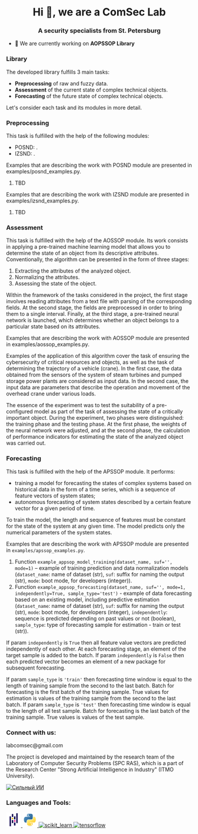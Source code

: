 <h1 align="center">Hi 👋, we are a ComSec Lab</h1>
<h3 align="center">A security specialists from St. Petersburg</h3>

- 🔭 We are currently working on **AOPSSOP Library**

<h3 align="left">Library</h3>
<p align="left">
The developed library fulfills 3 main tasks:

- **Preprocessing** of raw and fuzzy data.
- **Assessment** of the current state of complex technical objects.
- **Forecasting** of the future state of complex technical objects.

Let's consider each task and its modules in more detail.
</p>

<h3 align="left">Preprocessing</h3>
<p align="left">
This task is fulfilled with the help of the following modules:

- POSND: .
- IZSND: .

Examples that are describing the work with POSND module are presented in examples/posnd_examples.py.

1. TBD

Examples that are describing the work with IZSND module are presented in examples/izsnd_examples.py.

1. TBD

</p>

<h3 align="left">Assessment</h3>
<p align="left">
This task is fulfilled with the help of the AOSSOP module. Its work consists in applying a pre-trained machine learning model that allows you to determine the state of an object from its descriptive attributes. Conventionally, the algorithm can be presented in the form of three stages:

1. Extracting the attributes of the analyzed object.
2. Normalizing the attributes.
3. Assessing the state of the object.

Within the framework of the tasks considered in the project, the first stage involves reading attributes from a text file with parsing of the corresponding fields. At the second stage, the fields are preprocessed in order to bring them to a single interval. Finally, at the third stage, a pre-trained neural network is launched, which determines whether an object belongs to a particular state based on its attributes.

Examples that are describing the work with AOSSOP module are presented in examples/aossop_examples.py.

Examples of the application of this algorithm cover the task of ensuring the cybersecurity of critical resources and objects, as well as the task of determining the trajectory of a vehicle (crane). In the first case, the data obtained from the sensors of the system of steam turbines and pumped storage power plants are considered as input data. In the second case, the input data are parameters that describe the operation and movement of the overhead crane under various loads.

The essence of the experiment was to test the suitability of a pre-configured model as part of the task of assessing the state of a critically important object. During the experiment, two phases were distinguished: the training phase and the testing phase. At the first phase, the weights of the neural network were adjusted, and at the second phase, the calculation of performance indicators for estimating the state of the analyzed object was carried out.
</p>

<h3 align="left">Forecasting</h3>
<p align="left">
This task is fulfilled with the help of the APSSOP module. It performs:

- training a model for forecasting the states of complex systems based on historical data in the form of a time series, which is a sequence of feature vectors of system states;
- autonomous forecasting of system states described by a certain feature vector for a given period of time.

To train the model, the length and sequence of features must be constant for the state of the system at any given time. The model predicts only the numerical parameters of the system states.

Examples that are describing the work with APSSOP module are presented in ```examples/apssop_examples.py```.

1. Function ```example_appsop_model_training(dataset_name, suf='', mode=1)``` – example of training prediction and data normalization models (```dataset_name```: name of dataset (str), ```suf```: suffix for naming the output (str), ```mode```: boot mode, for developers (integer)).
2. Function ```example_appsop_forecasting(dataset_name, suf='', mode=1, independently=True, sample_type='test')``` - example of data forecasting based on an existing model, including predictive estimation (```dataset_name```: name of dataset (str), ```suf```: suffix for naming the output (str), ```mode```: boot mode, for developers (integer), ```independently```: sequence is predicted depending on past values or not (boolean), ```sample_type```: type of forecasting sample for estimation - train or test (str)).

If param ```independently``` is ```True``` then all feature value vectors are predicted independently of each other. At each forecasting stage, an element of the target sample is added to the batch. If param ```independently``` is ```False``` then each predicted vector becomes an element of a new package for subsequent forecasting.

If param ```sample_type``` is ```'train'``` then forecasting time window is equal to the length of training sample from the second to the last batch. Batch for forecasting is the first batch of the training sample. True values for estimation is values of the training sample from the second to the last batch. If param ```sample_type``` is ```'test'``` then forecasting time window is equal to the length of all test sample. Batch for forecasting is the last batch of the training sample. True values is values of the test sample.
</p>



<h3 align="left">Connect with us:</h3>
<p align="left">labcomsec@gmail.com
</p>

<p align="left">
The project is developed and maintained by the research team of the Laboratory of Computer Security Problems (SPC RAS), 
which is a part of the Research Center "Strong Artificial Intelligence in Industry" (ITMO University).
</p>

<p align="left">
<a href="https://sai.itmo.ru/" target="_blank" rel="noreferrer">
<img src="https://sai.itmo.ru/img/subdomains/sai/logo.png" alt="Сильный ИИ" width="184" height="50"/></a></p>

<h3 align="left">Languages and Tools:</h3>
<p align="left">
<a href="https://pandas.pydata.org/" target="_blank" rel="noreferrer">
<img src="https://raw.githubusercontent.com/devicons/devicon/2ae2a900d2f041da66e950e4d48052658d850630/icons/pandas/pandas-original.svg" alt="pandas" width="40" height="40"/>
</a>
<a href="https://www.python.org" target="_blank" rel="noreferrer">
<img src="https://raw.githubusercontent.com/devicons/devicon/master/icons/python/python-original.svg" alt="python" width="40" height="40"/>
</a>
<a href="https://scikit-learn.org/" target="_blank" rel="noreferrer">
<img src="https://upload.wikimedia.org/wikipedia/commons/0/05/Scikit_learn_logo_small.svg" alt="scikit_learn" width="40" height="40"/>
</a>
<a href="https://www.tensorflow.org" target="_blank" rel="noreferrer">
<img src="https://www.vectorlogo.zone/logos/tensorflow/tensorflow-icon.svg" alt="tensorflow" width="40" height="40"/>
</a>
</p>

